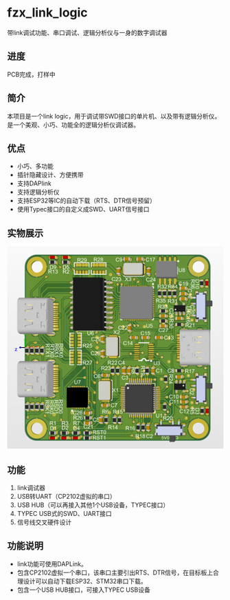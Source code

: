 # fzx_link_logic
带link调试功能、串口调试、逻辑分析仪与一身的数字调试器 

## 进度
PCB完成，打样中

## 简介
本项目是一个link logic，用于调试带SWD接口的单片机、以及带有逻辑分析仪。是一个美观、小巧、功能全的逻辑分析仪调试器。

## 优点
- 小巧、多功能
- 插针隐藏设计、方便携带
- 支持DAPlink
- 支持逻辑分析仪
- 支持ESP32等IC的自动下载（RTS、DTR信号预留）
- 使用Typec接口的自定义成SWD、UART信号接口

## 实物展示
![avatar](image/1.png)

## 功能
1. link调试器
2. USB转UART（CP2102虚拟的串口）
3. USB HUB（可以再接入其他1个USB设备，TYPEC接口）
4. TYPEC USB式的SWD、UART接口
5. 信号线交叉硬件设计

## 功能说明
- link功能可使用DAPLink。
- 包含CP2102虚拟一个串口，该串口主要引出RTS、DTR信号，在目标板上合理设计可以自动下载ESP32、STM32串口下载。
- 包含一个USB HUB接口，可接入TYPEC USB设备
